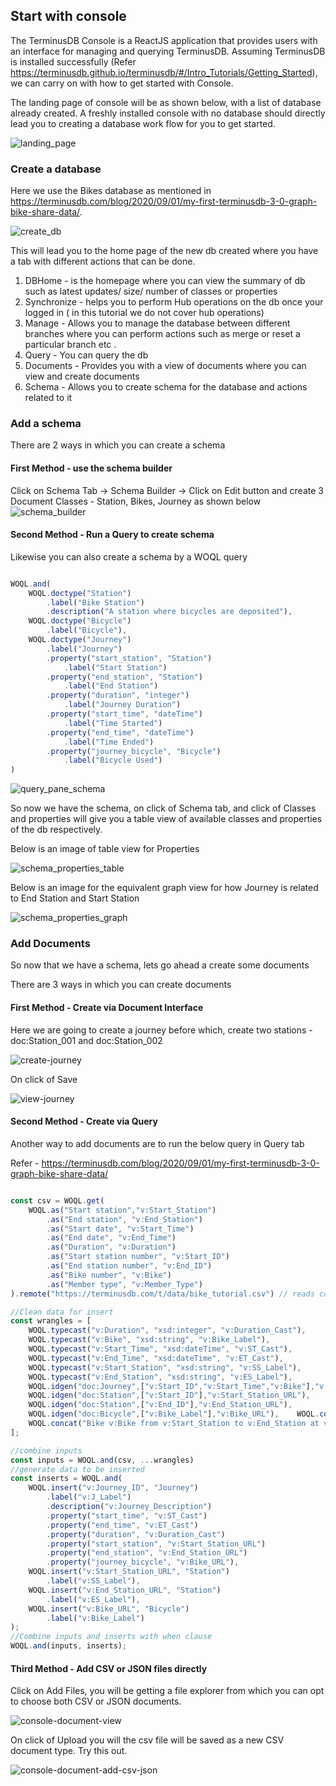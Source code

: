 
## Start with console

The TerminusDB Console is a ReactJS application that provides users with an interface for managing and querying TerminusDB. Assuming TerminusDB is installed successfully (Refer https://terminusdb.github.io/terminusdb/#/Intro_Tutorials/Getting_Started), we can carry on with how to get started with Console.

The landing page of console will be as shown below, with a list of database already created. A freshly installed console with
no database should directly lead you to creating a database work flow for you to get started.

![landing_page](https://assets.terminusdb.com/docs/console-landing-page.JPG)

### Create a database

Here we use the Bikes database as mentioned in https://terminusdb.com/blog/2020/09/01/my-first-terminusdb-3-0-graph-bike-share-data/.

![create_db](https://assets.terminusdb.com/docs/console-create-new-db.JPG)

This will lead you to the home page of the new db created where you have a tab with different actions that can be done.
1. DBHome - is the homepage where you can view the summary of db such as latest updates/ size/ number of classes or properties
2. Synchronize - helps you to perform Hub operations on the db once your logged in ( in this tutorial we do not cover hub operations)
3. Manage - Allows you to manage the database between different branches where you can perform actions such as merge or reset a particular branch etc .
4. Query - You can query the db
5. Documents - Provides you with a view of documents where you can view and create documents
6. Schema - Allows you to create schema for the database and actions related to it

### Add a schema

There are 2 ways in which you can create a schema

#### First Method - use the schema builder

Click on Schema Tab -> Schema Builder -> Click on Edit button and create 3 Document Classes - Station, Bikes, Journey as shown below
![schema_builder](https://assets.terminusdb.com/docs/console-schema-builder.JPG)

#### Second Method - Run a Query to create schema

Likewise you can also create a schema by a WOQL query

```javascript

WOQL.and(         
    WOQL.doctype("Station")             
        .label("Bike Station")             
        .description("A station where bicycles are deposited"),         
    WOQL.doctype("Bicycle")             
        .label("Bicycle"),         
    WOQL.doctype("Journey")             
        .label("Journey")             
        .property("start_station", "Station")
            .label("Start Station")             
        .property("end_station", "Station")
            .label("End Station")                                                
        .property("duration", "integer")
            .label("Journey Duration")         
        .property("start_time", "dateTime")
            .label("Time Started")
        .property("end_time", "dateTime")
            .label("Time Ended")
        .property("journey_bicycle", "Bicycle")
            .label("Bicycle Used")
)

```

![query_pane_schema](https://assets.terminusdb.com/docs/console-query-editor-add-schema.JPG)

So now we have the schema, on click of Schema tab, and click of Classes and properties will give you a table view of available
classes and properties of the db respectively.

Below is an image of table view for Properties

![schema_properties_table](https://assets.terminusdb.com/docs/schema-properties-table-view.JPG)

Below is an image for the equivalent graph view for how Journey is related to End Station and Start Station

![schema_properties_graph](https://assets.terminusdb.com/docs/schema-properties-graph-view.JPG)

### Add Documents

So now that we have a schema, lets go ahead a create some documents

There are 3 ways in which you can create documents

#### First Method - Create via Document Interface

Here we are going to create a journey before which, create two stations - doc:Station_001 and doc:Station_002

![create-journey](https://assets.terminusdb.com/docs/console-create-journey.JPG)

On click of Save

![view-journey](https://assets.terminusdb.com/docs/console-view-journey.JPG)

#### Second Method - Create via Query

Another way to add documents are to run the below query in Query tab

Refer - https://terminusdb.com/blog/2020/09/01/my-first-terminusdb-3-0-graph-bike-share-data/

```javascript

const csv = WOQL.get(
    WOQL.as("Start station","v:Start_Station")
        .as("End station", "v:End_Station")
        .as("Start date", "v:Start_Time")
        .as("End date", "v:End_Time")
        .as("Duration", "v:Duration")
        .as("Start station number", "v:Start_ID")
        .as("End station number", "v:End_ID")
        .as("Bike number", "v:Bike")
        .as("Member type", "v:Member_Type")
).remote("https://terminusdb.com/t/data/bike_tutorial.csv") // reads columns from a csv

//Clean data for insert
const wrangles = [
    WOQL.typecast("v:Duration", "xsd:integer", "v:Duration_Cast"),
    WOQL.typecast("v:Bike", "xsd:string", "v:Bike_Label"),
    WOQL.typecast("v:Start_Time", "xsd:dateTime", "v:ST_Cast"),
    WOQL.typecast("v:End_Time", "xsd:dateTime", "v:ET_Cast"),
    WOQL.typecast("v:Start_Station", "xsd:string", "v:SS_Label"),
    WOQL.typecast("v:End_Station", "xsd:string", "v:ES_Label"),
    WOQL.idgen("doc:Journey",["v:Start_ID","v:Start_Time","v:Bike"],"v:Journey_ID"),       
    WOQL.idgen("doc:Station",["v:Start_ID"],"v:Start_Station_URL"),
    WOQL.idgen("doc:Station",["v:End_ID"],"v:End_Station_URL"),
    WOQL.idgen("doc:Bicycle",["v:Bike_Label"],"v:Bike_URL"),    WOQL.concat("v:Start_ID - v:End_ID @ v:Start_Time","v:J_Label"),
    WOQL.concat("Bike v:Bike from v:Start_Station to v:End_Station at v:Start_Time until v:End_Time","v:Journey_Description")
];

//combine inputs
const inputs = WOQL.and(csv, ...wrangles)
//generate data to be inserted
const inserts = WOQL.and(
    WOQL.insert("v:Journey_ID", "Journey")
        .label("v:J_Label")
        .description("v:Journey_Description")
        .property("start_time", "v:ST_Cast")
        .property("end_time", "v:ET_Cast")
        .property("duration", "v:Duration_Cast")
        .property("start_station", "v:Start_Station_URL")
        .property("end_station", "v:End_Station_URL")
        .property("journey_bicycle", "v:Bike_URL"),
    WOQL.insert("v:Start_Station_URL", "Station")
        .label("v:SS_Label"),
    WOQL.insert("v:End_Station_URL", "Station")
        .label("v:ES_Label"),
    WOQL.insert("v:Bike_URL", "Bicycle")
        .label("v:Bike_Label")
);
//Combine inputs and inserts with when clause
WOQL.and(inputs, inserts);

```

#### Third Method - Add CSV or JSON files directly

Click on Add Files, you will be getting a file explorer from which you can opt to choose both CSV or JSON documents.

![console-document-view](https://assets.terminusdb.com/docs/console-document-view.JPG)

On click of Upload you will the csv file will be saved as a new CSV document type. Try this out.

![console-document-add-csv-json](https://assets.terminusdb.com/docs/console-document-add-csv-json.JPG)
